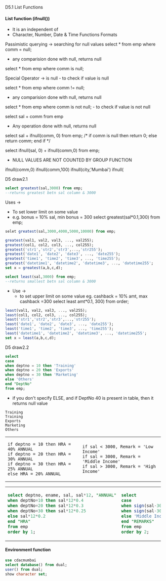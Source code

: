 D5.1 List Functions

#### List function (ifnull())
- It is an independent of 
- Character, Number, Date & Time Functions Formats

Passimistic querying -> searching for null values
select * from emp where comm = null;
- any comparision done with null, returns null

select * from emp where comm is null;

Special Operator -> is null
	- to check if value is null

select * from emp where comm != null;
- any comparision done with null, returns null

select * from emp where comm is not null;
	- to check if value is not null
	
select sal + comm from emp
- Any operation done with null, returns null

select sal + ifnull(comm, 0) from emp;
/*	if comm is null then 
	return 0;
	else
		return comm;
	end if	*/
	
select ifnull(sal, 0) + ifnull(comm,0) from emp;
- NULL VALUES ARE NOT COUNTED BY GROUP FUNCTION

ifnull(comm,0)
ifnull(comm,100)
ifnull(city,'Mumbai')
ifnull(


D5 draw2.1
```sql
select greatest(sal,3000) from emp;
--returns greatest betn sal column & 3000
```
Uses ->
- To set lower limit on some value
- e.g. bonus = 10% sal, min bonus = 300
	select greatest(sal*0.1,300) from emp;
```sql
selet greatest(sal,3000,4000,5000,10000) from emp;
```
```sql
greatest(val1, val2, val3, ..., val255);
greatest(col1, col2, col3, ..., col255);
greatest('str1','str2','str3',...,'str255');
greatest('date1', 'date2', 'date3', ..., 'date255');
greatest('time1', 'time2', 'time3', ..., 'time255');
greatest('datetime1', 'datetime2', 'datetime3', ..., 'datetime255';
set x = greatest(a,b,c,d);
```
```sql
select least(sal,3000) from emp;
--returns smallest betn sal column & 3000
```
- Use ->
	- to set upper limit on some value
	eg. cashback = 10% amt, max cashback =300
	select least amt*0.1, 300) from order;
```sql
least(val1, val2, val3, ..., val255);
least(col1, col2, col3, ..., col255);
least('str1','str2','str3',...,'str255');
least('date1', 'date2', 'date3', ..., 'date255');
least('time1', 'time2', 'time3', ..., 'time255');
least('datetime1', 'datetime2', 'datetime3', ..., 'datetime255';
set x = least(a,b,c,d);
```
D5 draw2.2
```sql
select
case
when deptno = 10 then 'Training'
when deptno = 20 then 'Exports'
when deptno = 30 then 'Marketing'
else 'Others'
end "DeptNo"
from emp;
```
- if you don't specify ELSE, and if DeptNo 40 is present in table, then it returns null value
```output
Training
Training
Exports
Marketing
Others
```
<table>
<tr>
<td>

```problem
if deptno = 10 then HRA = 40% ANNUAL
if deptno = 20 then HRA = 30% ANNUAL
if deptno = 30 then HRA = 25% ANNUAL
else HRA = 20% ANNUAL
```
</td>
<td>

```problem
if sal < 3000, Remark = 'Low Income'
if sal = 3000, Remark = 'Middle Income'
if sal > 3000, Remark = 'High Income'
```
</td>
</tr>
</table>

<table>
<tr>
<td>

```sql
select deptno, ename, sal, sal*12, "ANNUAL"
when deptNo=10 then sal*12*0.4
when deptNo=20 then sal*12*0.3
when deptNo=30 then sal*12*0.25
else sal*12*0.2
end "HRA"
from emp
order by 1;
```
</td>
<td>

```sql
select
case
when sign(sal-3000) = 1 then 'High Income'
when sign(sal-3000) = -1 then 'Low Income'
else 'Middle Income'
end "REMARKS"
from emp
order by 2;
```
</td>
</tr>
</table>

#### Environment function

```sql
use cdacmumbai
select database() from dual;
user() from dual;
show character set;
```
